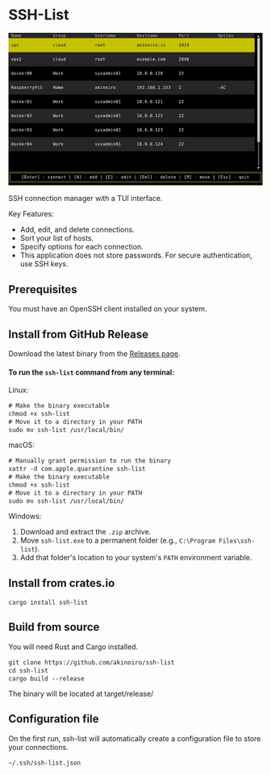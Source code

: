 # SSH-List
![demo gif](https://raw.githubusercontent.com/akinoiro/ssh-list/main/images/demo.gif)

SSH connection manager with a TUI interface.

Key Features:
- Add, edit, and delete connections.
- Sort your list of hosts.
- Specify options for each connection.
- This application does not store passwords. For secure authentication, use SSH keys.

## Prerequisites
You must have an OpenSSH client installed on your system.
## Install from GitHub Release
Download the latest binary from the [Releases page](https://github.com/akinoiro/ssh-list/releases).

#### To run the `ssh-list` command from any terminal:

Linux:
```
# Make the binary executable
chmod +x ssh-list
# Move it to a directory in your PATH
sudo mv ssh-list /usr/local/bin/
```

macOS:
```
# Manually grant permission to run the binary
xattr -d com.apple.quarantine ssh-list
# Make the binary executable
chmod +x ssh-list
# Move it to a directory in your PATH
sudo mv ssh-list /usr/local/bin/
```

Windows:
1.  Download and extract the `.zip` archive.
2.  Move `ssh-list.exe` to a permanent folder (e.g., `C:\Program Files\ssh-list`).
3.  Add that folder's location to your system's `PATH` environment variable.

## Install from crates.io
```
cargo install ssh-list
```
## Build from source
You will need Rust and Cargo installed.
```
git clone https://github.com/akinoiro/ssh-list
cd ssh-list
cargo build --release
```
The binary will be located at target/release/
## Configuration file
On the first run, ssh-list will automatically create a configuration file to store your connections.
```
~/.ssh/ssh-list.json
```
